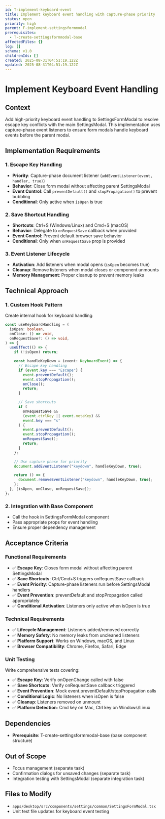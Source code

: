```yaml
---
id: T-implement-keyboard-event
title: Implement keyboard event handling with capture-phase priority
status: open
priority: high
parent: F-implement-settingsformmodal
prerequisites:
  - T-create-settingsformmodal-base
affectedFiles: {}
log: []
schema: v1.0
childrenIds: []
created: 2025-08-31T04:51:19.122Z
updated: 2025-08-31T04:51:19.122Z
---
```


# Implement Keyboard Event Handling

## Context

Add high-priority keyboard event handling to SettingsFormModal to resolve escape key conflicts with the main SettingsModal. This implementation uses capture-phase event listeners to ensure form modals handle keyboard events before the parent modal.

## Implementation Requirements

### 1. Escape Key Handling

- **Priority**: Capture-phase document listener (`addEventListener(event, handler, true)`)
- **Behavior**: Close form modal without affecting parent SettingsModal
- **Event Control**: Call `preventDefault()` and `stopPropagation()` to prevent bubbling
- **Conditional**: Only active when `isOpen` is true

### 2. Save Shortcut Handling

- **Shortcuts**: Ctrl+S (Windows/Linux) and Cmd+S (macOS)
- **Behavior**: Delegate to `onRequestSave` callback when provided
- **Event Control**: Prevent default browser save behavior
- **Conditional**: Only when `onRequestSave` prop is provided

### 3. Event Listener Lifecycle

- **Activation**: Add listeners when modal opens (`isOpen` becomes true)
- **Cleanup**: Remove listeners when modal closes or component unmounts
- **Memory Management**: Proper cleanup to prevent memory leaks

## Technical Approach

### 1. Custom Hook Pattern

Create internal hook for keyboard handling:

```typescript
const useKeyboardHandling = (
  isOpen: boolean,
  onClose: () => void,
  onRequestSave?: () => void,
) => {
  useEffect(() => {
    if (!isOpen) return;

    const handleKeyDown = (event: KeyboardEvent) => {
      // Escape key handling
      if (event.key === "Escape") {
        event.preventDefault();
        event.stopPropagation();
        onClose();
        return;
      }

      // Save shortcuts
      if (
        onRequestSave &&
        (event.ctrlKey || event.metaKey) &&
        event.key === "s"
      ) {
        event.preventDefault();
        event.stopPropagation();
        onRequestSave();
        return;
      }
    };

    // Use capture phase for priority
    document.addEventListener("keydown", handleKeyDown, true);

    return () => {
      document.removeEventListener("keydown", handleKeyDown, true);
    };
  }, [isOpen, onClose, onRequestSave]);
};
```

### 2. Integration with Base Component

- Call the hook in SettingsFormModal component
- Pass appropriate props for event handling
- Ensure proper dependency management

## Acceptance Criteria

### Functional Requirements

- ✅ **Escape Key**: Closes form modal without affecting parent SettingsModal
- ✅ **Save Shortcuts**: Ctrl/Cmd+S triggers onRequestSave callback
- ✅ **Event Priority**: Capture-phase listeners run before SettingsModal handlers
- ✅ **Event Prevention**: preventDefault and stopPropagation called appropriately
- ✅ **Conditional Activation**: Listeners only active when isOpen is true

### Technical Requirements

- ✅ **Lifecycle Management**: Listeners added/removed correctly
- ✅ **Memory Safety**: No memory leaks from uncleaned listeners
- ✅ **Platform Support**: Works on Windows, macOS, and Linux
- ✅ **Browser Compatibility**: Chrome, Firefox, Safari, Edge

### Unit Testing

Write comprehensive tests covering:

- ✅ **Escape Key**: Verify onOpenChange called with false
- ✅ **Save Shortcuts**: Verify onRequestSave callback triggered
- ✅ **Event Prevention**: Mock event.preventDefault/stopPropagation calls
- ✅ **Conditional Logic**: No listeners when isOpen is false
- ✅ **Cleanup**: Listeners removed on unmount
- ✅ **Platform Detection**: Cmd key on Mac, Ctrl key on Windows/Linux

## Dependencies

- **Prerequisite**: T-create-settingsformmodal-base (base component structure)

## Out of Scope

- Focus management (separate task)
- Confirmation dialogs for unsaved changes (separate task)
- Integration testing with SettingsModal (separate integration task)

## Files to Modify

- `apps/desktop/src/components/settings/common/SettingsFormModal.tsx`
- Unit test file updates for keyboard event testing
